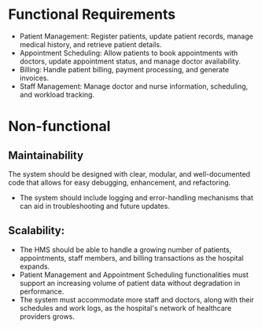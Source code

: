 <h1>
    Functional Requirements
</h1>
<ul>
<li> Patient Management: Register patients, update patient records, manage medical history, and retrieve patient details.</li>

<li>Appointment Scheduling: Allow patients to book appointments with doctors, update appointment status, and manage doctor availability.</li>

<li> Billing: Handle patient billing, payment processing, and generate invoices.</li>

<li>Staff Management: Manage doctor and nurse information, scheduling, and workload tracking.</li>
</ul>
<h1>
Non-functional
    </h1>
<h2>
Maintainability
    </h2>
    The system should be designed with clear, modular, and well-documented code that allows for easy debugging, enhancement, and refactoring.
<ul>
<li>The system should include logging and error-handling mechanisms that can aid in troubleshooting and future updates.</li>
    </ul>
    <h2>
Scalability:
        </h2>
<ul>
<li>The HMS should be able to handle a growing number of patients, appointments, staff members, and billing transactions as the hospital expands.
</li>
<li>Patient Management and Appointment Scheduling functionalities must support an increasing volume of patient data without degradation in performance.
        </li>
<li>The system must accommodate more staff and doctors, along with their schedules and work logs, as the hospital's network of healthcare providers grows.
        </li>
</ul>
